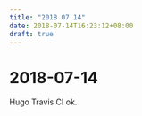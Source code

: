 ```yaml
---
title: "2018 07 14"
date: 2018-07-14T16:23:12+08:00
draft: true
---
```


# 2018-07-14

Hugo Travis CI ok.